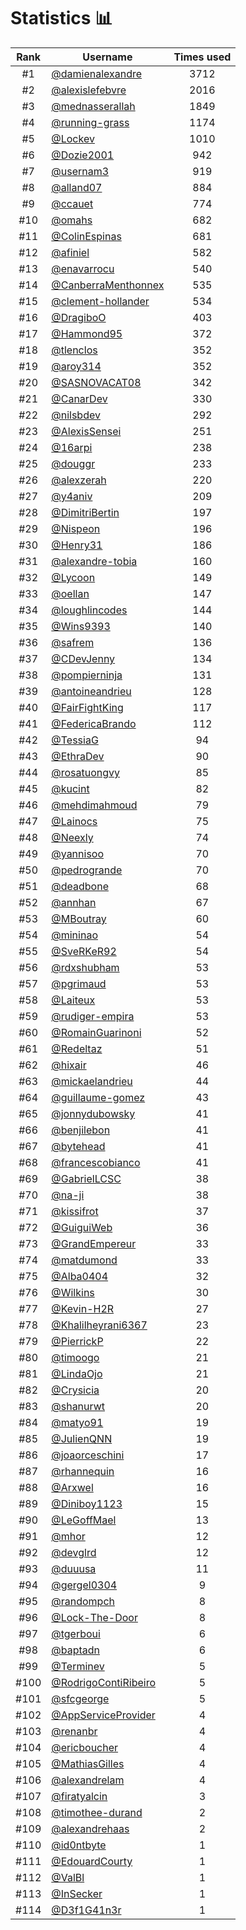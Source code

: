 # Statistics 📊

|Rank|Username|Times used|
:--------:|--------|:--------:|
|#1|[@damienalexandre](https://github.com/damienalexandre)|3712|
|#2|[@alexislefebvre](https://github.com/alexislefebvre)|2016|
|#3|[@mednasserallah](https://github.com/mednasserallah)|1849|
|#4|[@running-grass](https://github.com/running-grass)|1174|
|#5|[@Lockev](https://github.com/Lockev)|1010|
|#6|[@Dozie2001](https://github.com/Dozie2001)|942|
|#7|[@usernam3](https://github.com/usernam3)|919|
|#8|[@alland07](https://github.com/alland07)|884|
|#9|[@ccauet](https://github.com/ccauet)|774|
|#10|[@omahs](https://github.com/omahs)|682|
|#11|[@ColinEspinas](https://github.com/ColinEspinas)|681|
|#12|[@afiniel](https://github.com/afiniel)|582|
|#13|[@enavarrocu](https://github.com/enavarrocu)|540|
|#14|[@CanberraMenthonnex](https://github.com/CanberraMenthonnex)|535|
|#15|[@clement-hollander](https://github.com/clement-hollander)|534|
|#16|[@DragiboO](https://github.com/DragiboO)|403|
|#17|[@Hammond95](https://github.com/Hammond95)|372|
|#18|[@tlenclos](https://github.com/tlenclos)|352|
|#19|[@aroy314](https://github.com/aroy314)|352|
|#20|[@SASNOVACAT08](https://github.com/SASNOVACAT08)|342|
|#21|[@CanarDev](https://github.com/CanarDev)|330|
|#22|[@nilsbdev](https://github.com/nilsbdev)|292|
|#23|[@AlexisSensei](https://github.com/AlexisSensei)|251|
|#24|[@16arpi](https://github.com/16arpi)|238|
|#25|[@douggr](https://github.com/douggr)|233|
|#26|[@alexzerah](https://github.com/alexzerah)|220|
|#27|[@y4aniv](https://github.com/y4aniv)|209|
|#28|[@DimitriBertin](https://github.com/DimitriBertin)|197|
|#29|[@Nispeon](https://github.com/Nispeon)|196|
|#30|[@Henry31](https://github.com/Henry31)|186|
|#31|[@alexandre-tobia](https://github.com/alexandre-tobia)|160|
|#32|[@Lycoon](https://github.com/Lycoon)|149|
|#33|[@oellan](https://github.com/oellan)|147|
|#34|[@loughlincodes](https://github.com/loughlincodes)|144|
|#35|[@Wins9393](https://github.com/Wins9393)|140|
|#36|[@safrem](https://github.com/safrem)|136|
|#37|[@CDevJenny](https://github.com/CDevJenny)|134|
|#38|[@pompierninja](https://github.com/pompierninja)|131|
|#39|[@antoineandrieu](https://github.com/antoineandrieu)|128|
|#40|[@FairFightKing](https://github.com/FairFightKing)|117|
|#41|[@FedericaBrando](https://github.com/FedericaBrando)|112|
|#42|[@TessiaG](https://github.com/TessiaG)|94|
|#43|[@EthraDev](https://github.com/EthraDev)|90|
|#44|[@rosatuongvy](https://github.com/rosatuongvy)|85|
|#45|[@kucint](https://github.com/kucint)|82|
|#46|[@mehdimahmoud](https://github.com/mehdimahmoud)|79|
|#47|[@Lainocs](https://github.com/Lainocs)|75|
|#48|[@Neexly](https://github.com/Neexly)|74|
|#49|[@yannisoo](https://github.com/yannisoo)|70|
|#50|[@pedrogrande](https://github.com/pedrogrande)|70|
|#51|[@deadbone](https://github.com/deadbone)|68|
|#52|[@annhan](https://github.com/annhan)|67|
|#53|[@MBoutray](https://github.com/MBoutray)|60|
|#54|[@mininao](https://github.com/mininao)|54|
|#55|[@SveRKeR92](https://github.com/SveRKeR92)|54|
|#56|[@rdxshubham](https://github.com/rdxshubham)|53|
|#57|[@pgrimaud](https://github.com/pgrimaud)|53|
|#58|[@Laiteux](https://github.com/Laiteux)|53|
|#59|[@rudiger-empira](https://github.com/rudiger-empira)|53|
|#60|[@RomainGuarinoni](https://github.com/RomainGuarinoni)|52|
|#61|[@Redeltaz](https://github.com/Redeltaz)|51|
|#62|[@hixair](https://github.com/hixair)|46|
|#63|[@mickaelandrieu](https://github.com/mickaelandrieu)|44|
|#64|[@guillaume-gomez](https://github.com/guillaume-gomez)|43|
|#65|[@jonnydubowsky](https://github.com/jonnydubowsky)|41|
|#66|[@benjilebon](https://github.com/benjilebon)|41|
|#67|[@bytehead](https://github.com/bytehead)|41|
|#68|[@francescobianco](https://github.com/francescobianco)|41|
|#69|[@GabrielLCSC](https://github.com/GabrielLCSC)|38|
|#70|[@na-ji](https://github.com/na-ji)|38|
|#71|[@kissifrot](https://github.com/kissifrot)|37|
|#72|[@GuiguiWeb](https://github.com/GuiguiWeb)|36|
|#73|[@GrandEmpereur](https://github.com/GrandEmpereur)|33|
|#74|[@matdumond](https://github.com/matdumond)|33|
|#75|[@Alba0404](https://github.com/Alba0404)|32|
|#76|[@Wilkins](https://github.com/Wilkins)|30|
|#77|[@Kevin-H2R](https://github.com/Kevin-H2R)|27|
|#78|[@Khalilheyrani6367](https://github.com/Khalilheyrani6367)|23|
|#79|[@PierrickP](https://github.com/PierrickP)|22|
|#80|[@timoogo](https://github.com/timoogo)|21|
|#81|[@LindaOjo](https://github.com/LindaOjo)|21|
|#82|[@Crysicia](https://github.com/Crysicia)|20|
|#83|[@shanurwt](https://github.com/shanurwt)|20|
|#84|[@matyo91](https://github.com/matyo91)|19|
|#85|[@JulienQNN](https://github.com/JulienQNN)|19|
|#86|[@joaorceschini](https://github.com/joaorceschini)|17|
|#87|[@rhannequin](https://github.com/rhannequin)|16|
|#88|[@Arxwel](https://github.com/Arxwel)|16|
|#89|[@Diniboy1123](https://github.com/Diniboy1123)|15|
|#90|[@LeGoffMael](https://github.com/LeGoffMael)|13|
|#91|[@mhor](https://github.com/mhor)|12|
|#92|[@devglrd](https://github.com/devglrd)|12|
|#93|[@duuusa](https://github.com/duuusa)|11|
|#94|[@gergel0304](https://github.com/gergel0304)|9|
|#95|[@randompch](https://github.com/randompch)|8|
|#96|[@Lock-The-Door](https://github.com/Lock-The-Door)|8|
|#97|[@tgerboui](https://github.com/tgerboui)|6|
|#98|[@baptadn](https://github.com/baptadn)|6|
|#99|[@Terminev](https://github.com/Terminev)|5|
|#100|[@RodrigoContiRibeiro](https://github.com/RodrigoContiRibeiro)|5|
|#101|[@sfcgeorge](https://github.com/sfcgeorge)|5|
|#102|[@AppServiceProvider](https://github.com/AppServiceProvider)|4|
|#103|[@renanbr](https://github.com/renanbr)|4|
|#104|[@ericboucher](https://github.com/ericboucher)|4|
|#105|[@MathiasGilles](https://github.com/MathiasGilles)|4|
|#106|[@alexandrelam](https://github.com/alexandrelam)|4|
|#107|[@firatyalcin](https://github.com/firatyalcin)|3|
|#108|[@timothee-durand](https://github.com/timothee-durand)|2|
|#109|[@alexandrehaas](https://github.com/alexandrehaas)|2|
|#110|[@id0ntbyte](https://github.com/id0ntbyte)|1|
|#111|[@EdouardCourty](https://github.com/EdouardCourty)|1|
|#112|[@ValBl](https://github.com/ValBl)|1|
|#113|[@InSecker](https://github.com/InSecker)|1|
|#114|[@D3f1G41n3r](https://github.com/D3f1G41n3r)|1|
